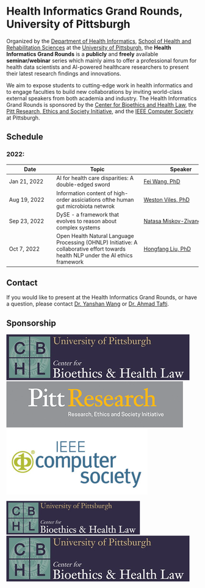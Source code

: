 # Health Informatics Grand Rounds, University of Pittsburgh

Organized by the [Department of Health Informatics](https://www.shrs.pitt.edu/hi), [School of Health and Rehabilitation Sciences](https://www.shrs.pitt.edu/) at the [University of Pittsburgh](https://www.pitt.edu/), the <strong>Health Informatics Grand Rounds</strong> is a <strong>publicly</strong> and <strong>freely</strong> available <strong>seminar/webinar</strong> series which mainly aims to offer a professional forum for health data scientists and AI-powered healthcare researchers to present their latest research findings and innovations.

We aim to expose students to cutting-edge work in health informatics and to engage faculties to build new collaborations by inviting world-class external speakers from both academia and industry. The Health Informatics Grand Rounds is sponsored by the [Center for Bioethics and Health Law](https://bioethics.pitt.edu/), the [Pitt Research, Ethics and Society Initiative](https://www.research.pitt.edu/about/research-ethics-and-society-initiative), and the [IEEE Computer Society](https://www.computer.org/) at Pittsburgh.


## Schedule
### 2022:

|<span style="display: inline-block; width:110px">Date </span> | <span style="display: inline-block; width:215px">Topic</span> | <span style="display: inline-block; width:195px">Speaker</span> | <span style="display: inline-block; width:175px">Institution</span> | Flyer | Recording |
| ------------- | ------------- | ------------- | ------------- | ------------- |------------- |
| Jan 21, 2022  | AI for health care disparities: A double-edged sword  | [Fei Wang, PhD](https://weill.cornell.edu/faculty-highlight/fei-wang-phd)  | Weil Cornell Medicine  | [Link](https://github.com/pitthi/grand-rounds/blob/gh-pages/flyers/HI_GrandRounds_Jan2022.png)| Link |
| Aug 19, 2022  | Information content of high-order assiciations ofthe human gut microbiota netwrok  | [Weston Viles, PhD](https://roux.northeastern.edu/people/weston-viles/)  | The Roux Institute  | [Link](https://github.com/pitthi/grand-rounds/blob/gh-pages/flyers/HI_GrandRounds_Aug2022.png)| Link |
| Sep 23, 2022  | DySE - a framework that evolves to reason about complex systems  | [Natasa Miskov-Zivanov, PhD](https://www.nmzlab.pitt.edu/people/natasa-miskov-zivanov)  | University of Pittsburgh  | [Link](https://github.com/pitthi/grand-rounds/blob/gh-pages/flyers/HI_GrandRounds_Sep2022.png)| Link |
| Oct 7, 2022  | Open Health Natural Language Processing (OHNLP) Initiative: A collaborative effort towards health NLP under the AI ethics framework  | [Hongfang Liu, PhD](https://www.mayo.edu/research/faculty/liu-hongfang-ph-d/bio-00055092)  | Mayo Clinic  | [Link](https://github.com/pitthi/grand-rounds/blob/gh-pages/flyers/HI_GrandRounds_October2022.png)| Link |

## Contact
If you would like to present at the Health Informatics Grand Rounds, or have a question, please contact [Dr. Yanshan Wang](https://sites.pitt.edu/~yaw89/) or [Dr. Ahmad Tafti](https://aptafti.github.io/).

## Sponsorship

![CBHL](https://github.com/pitthi/grand-rounds/blob/gh-pages/flyers/CBHL.jpg)
![PittResearch](https://github.com/pitthi/grand-rounds/blob/gh-pages/flyers/PittResearch-Research-Ethics-and-Society-Initiative.png)
![IEEEComputerSociety](https://github.com/pitthi/grand-rounds/blob/gh-pages/flyers/IEEEComputerSociety.jpg)


<img src="https://github.com/pitthi/grand-rounds/blob/gh-pages/flyers/CBHL.jpg" width=350 /> ![](https://github.com/pitthi/grand-rounds/blob/gh-pages/flyers/CBHL.jpg) 
